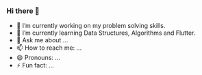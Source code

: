 ### Hi there 👋

<!--
**anirudh357/anirudh357** is a ✨ _special_ ✨ repository because its `README.md` (this file) appears on your GitHub profile.

Here are some ideas to get you started:
-->
- 🔭 I’m currently working on my problem solving skills.
- 🌱 I’m currently learning Data Structures, Algorithms and Flutter.
- 💬 Ask me about ...
- 📫 How to reach me: ...
- 😄 Pronouns: ...
- ⚡ Fun fact: ...

